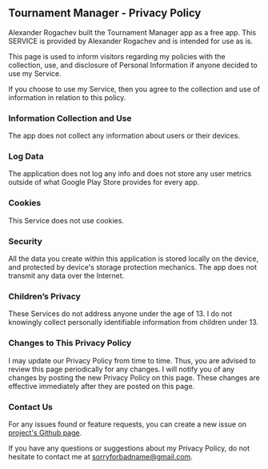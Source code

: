 ## Tournament Manager - Privacy Policy

Alexander Rogachev built the Tournament Manager app as a free app. This SERVICE is provided by Alexander Rogachev and is intended for use as is.

This page is used to inform visitors regarding my policies with the collection, use, and disclosure of Personal Information if anyone decided to use my Service.

If you choose to use my Service, then you agree to the collection and use of information in relation to this policy.

### Information Collection and Use

The app does not collect any information about users or their devices.

### Log Data

The application does not log any info and does not store any user metrics outside of what Google Play Store provides for every app.

### Cookies

This Service does not use cookies.

### Security

All the data you create within this application is stored locally on the device, and protected by device's storage protection mechanics. The app does not transmit any data over the Internet.

### Children’s Privacy

These Services do not address anyone under the age of 13. I do not knowingly collect personally identifiable information from children under 13.

### Changes to This Privacy Policy

I may update our Privacy Policy from time to time. Thus, you are advised to review this page periodically for any changes. I will notify you of any changes by posting the new Privacy Policy on this page. These changes are effective immediately after they are posted on this page.

### Contact Us

For any issues found or feature requests, you can create a new issue on [project's Github page](https://github.com/cog1to/tournament-manager/issues).

If you have any questions or suggestions about my Privacy Policy, do not hesitate to contact me at sorryforbadname@gmail.com.
